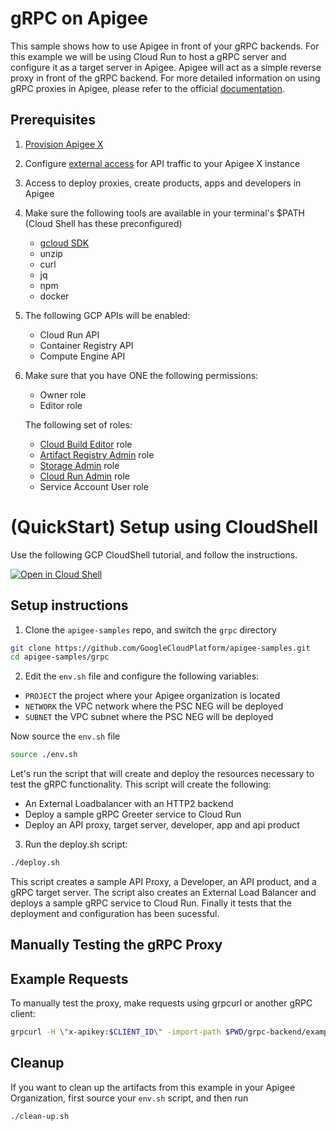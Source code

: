# gRPC on Apigee

This sample shows how to use Apigee in front of your gRPC backends.
For this example we will be using Cloud Run to host a gRPC server and configure it as a target server in Apigee. Apigee will act as a simple reverse proxy in front of the gRPC backend. For more detailed information on using gRPC proxies in Apigee, please refer to the official [documentation](https://cloud.google.com/apigee/docs/api-platform/fundamentals/build-simple-api-proxy#creating-grpc-api-proxies).



## Prerequisites
1. [Provision Apigee X](https://cloud.google.com/apigee/docs/api-platform/get-started/provisioning-intro)
2. Configure [external access](https://cloud.google.com/apigee/docs/api-platform/get-started/configure-routing#external-access) for API traffic to your Apigee X instance
3. Access to deploy proxies, create products, apps and developers in Apigee
4. Make sure the following tools are available in your terminal's $PATH (Cloud Shell has these preconfigured)
    * [gcloud SDK](https://cloud.google.com/sdk/docs/install)
    * unzip
    * curl
    * jq
    * npm
    * docker

5. The following GCP APIs will be enabled:
    * Cloud Run API
    * Container Registry API
    * Compute Engine API

6. Make sure that you have ONE the following permissions:
    * Owner role
    * Editor role

    The following set of roles:

    * [Cloud Build Editor](https://cloud.google.com/build/docs/iam-roles-permissions) role
    * [Artifact Registry Admin](https://cloud.google.com/iam/docs/understanding-roles#artifactregistry.repoAdmin) role
    * [Storage Admin](https://cloud.google.com/storage/docs/access-control/iam-roles) role
    * [Cloud Run Admin](https://cloud.google.com/build/docs/deploying-builds/deploy-cloud-run#fully-managed) role
    * Service Account User role



# (QuickStart) Setup using CloudShell

Use the following GCP CloudShell tutorial, and follow the instructions.

[![Open in Cloud Shell](https://gstatic.com/cloudssh/images/open-btn.png)](https://ssh.cloud.google.com/cloudshell/open?cloudshell_git_repo=https://github.com/GoogleCloudPlatform/apigee-samples&cloudshell_git_branch=main&cloudshell_workspace=.&cloudshell_tutorial=grpc/docs/cloudshell-tutorial.md)

## Setup instructions
1. Clone the `apigee-samples` repo, and switch the `grpc` directory

```bash
git clone https://github.com/GoogleCloudPlatform/apigee-samples.git
cd apigee-samples/grpc
```

2. Edit the `env.sh` file and configure the following variables:

* `PROJECT` the project where your Apigee organization is located
* `NETWORK` the VPC network where the PSC NEG will be deployed
* `SUBNET` the VPC subnet where the PSC NEG will be deployed

Now source the `env.sh` file

```bash
source ./env.sh
```

Let's run the script that will create and deploy the resources necessary to test the gRPC functionality. This script will create the following:

* An External Loadbalancer with an HTTP2 backend
* Deploy a sample gRPC Greeter service to Cloud Run
* Deploy an API proxy, target server, developer, app and api product 


3. Run the deploy.sh script:

```sh
./deploy.sh
```

This script creates a sample API Proxy, a Developer, an API product, and a gRPC target server. The script also creates an External Load Balancer and deploys a sample gRPC service to Cloud Run. Finally it tests that the deployment and configuration has been sucessful.

## Manually Testing the gRPC Proxy

## Example Requests
To manually test the proxy, make requests using grpcurl or another gRPC client:

```sh
grpcurl -H \"x-apikey:$CLIENT_ID\" -import-path $PWD/grpc-backend/examples/protos -proto helloworld.proto -d '{\"name\":\"Guest\"}' <YOUR_APIGEE_GRPC_HOSNAME>:443 helloworld.Greeter/SayHello"
```


## Cleanup
If you want to clean up the artifacts from this example in your Apigee Organization, first source your `env.sh` script, and then run

```bash
./clean-up.sh
```